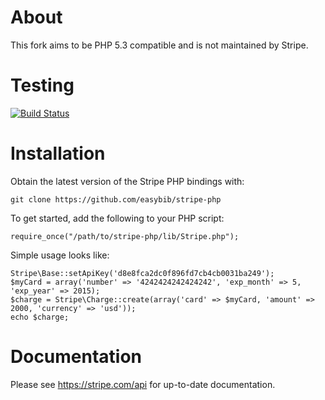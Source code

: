 # About

This fork aims to be PHP 5.3 compatible and is not maintained by Stripe.

# Testing

[![Build Status](https://secure.travis-ci.org/easybib/stripe-php.png?branch=master)](http://travis-ci.org/easybib/stripe-php)

# Installation

Obtain the latest version of the Stripe PHP bindings with:

    git clone https://github.com/easybib/stripe-php

To get started, add the following to your PHP script:

    require_once("/path/to/stripe-php/lib/Stripe.php");

Simple usage looks like:

    Stripe\Base::setApiKey('d8e8fca2dc0f896fd7cb4cb0031ba249');
    $myCard = array('number' => '4242424242424242', 'exp_month' => 5, 'exp_year' => 2015);
    $charge = Stripe\Charge::create(array('card' => $myCard, 'amount' => 2000, 'currency' => 'usd'));
    echo $charge;

# Documentation

Please see https://stripe.com/api for up-to-date documentation.
